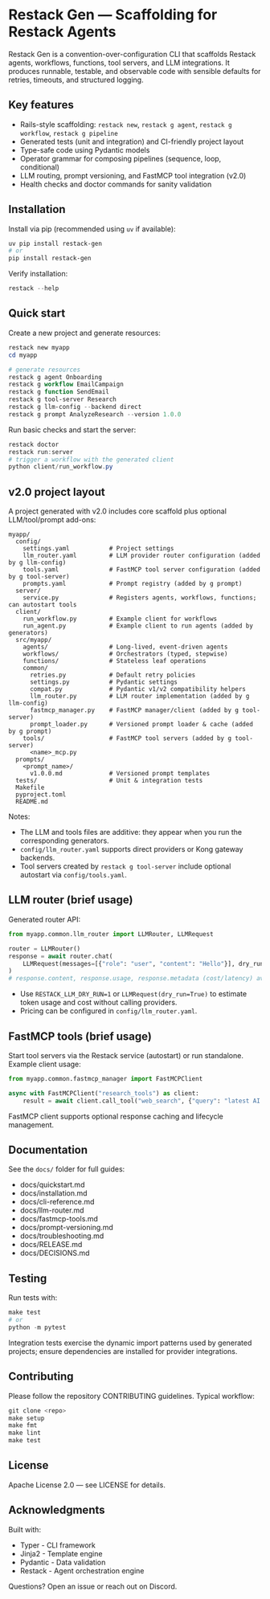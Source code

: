 # Restack Gen — Scaffolding for Restack Agents

Restack Gen is a convention-over-configuration CLI that scaffolds Restack agents, workflows, functions, tool servers, and LLM integrations. It produces runnable, testable, and observable code with sensible defaults for retries, timeouts, and structured logging.

## Key features

- Rails-style scaffolding: `restack new`, `restack g agent`, `restack g workflow`, `restack g pipeline`
- Generated tests (unit and integration) and CI-friendly project layout
- Type-safe code using Pydantic models
- Operator grammar for composing pipelines (sequence, loop, conditional)
- LLM routing, prompt versioning, and FastMCP tool integration (v2.0)
- Health checks and doctor commands for sanity validation

## Installation

Install via pip (recommended using `uv` if available):

```powershell
uv pip install restack-gen
# or
pip install restack-gen
```

Verify installation:

```powershell
restack --help
```

## Quick start

Create a new project and generate resources:

```powershell
restack new myapp
cd myapp

# generate resources
restack g agent Onboarding
restack g workflow EmailCampaign
restack g function SendEmail
restack g tool-server Research
restack g llm-config --backend direct
restack g prompt AnalyzeResearch --version 1.0.0
```

Run basic checks and start the server:

```powershell
restack doctor
restack run:server
# trigger a workflow with the generated client
python client/run_workflow.py
```

## v2.0 project layout

A project generated with v2.0 includes core scaffold plus optional LLM/tool/prompt add-ons:

```
myapp/
  config/
    settings.yaml           # Project settings
    llm_router.yaml         # LLM provider router configuration (added by g llm-config)
    tools.yaml              # FastMCP tool server configuration (added by g tool-server)
    prompts.yaml            # Prompt registry (added by g prompt)
  server/
    service.py              # Registers agents, workflows, functions; can autostart tools
  client/
    run_workflow.py         # Example client for workflows
    run_agent.py            # Example client to run agents (added by generators)
  src/myapp/
    agents/                 # Long-lived, event-driven agents
    workflows/              # Orchestrators (typed, stepwise)
    functions/              # Stateless leaf operations
    common/
      retries.py            # Default retry policies
      settings.py           # Pydantic settings
      compat.py             # Pydantic v1/v2 compatibility helpers
      llm_router.py         # LLM router implementation (added by g llm-config)
      fastmcp_manager.py    # FastMCP manager/client (added by g tool-server)
      prompt_loader.py      # Versioned prompt loader & cache (added by g prompt)
    tools/                  # FastMCP tool servers (added by g tool-server)
      <name>_mcp.py
  prompts/
    <prompt_name>/
      v1.0.0.md             # Versioned prompt templates
  tests/                    # Unit & integration tests
  Makefile
  pyproject.toml
  README.md
```

Notes:
- The LLM and tools files are additive: they appear when you run the corresponding generators.
- `config/llm_router.yaml` supports direct providers or Kong gateway backends.
- Tool servers created by `restack g tool-server` include optional autostart via `config/tools.yaml`.

## LLM router (brief usage)

Generated router API:

```python
from myapp.common.llm_router import LLMRouter, LLMRequest

router = LLMRouter()
response = await router.chat(
    LLMRequest(messages=[{"role": "user", "content": "Hello"}], dry_run=True)
)
# response.content, response.usage, response.metadata (cost/latency) available
```

- Use `RESTACK_LLM_DRY_RUN=1` or `LLMRequest(dry_run=True)` to estimate token usage and cost without calling providers.
- Pricing can be configured in `config/llm_router.yaml`.

## FastMCP tools (brief usage)

Start tool servers via the Restack service (autostart) or run standalone. Example client usage:

```python
from myapp.common.fastmcp_manager import FastMCPClient

async with FastMCPClient("research_tools") as client:
    result = await client.call_tool("web_search", {"query": "latest AI news"})
```

FastMCP client supports optional response caching and lifecycle management.

## Documentation

See the `docs/` folder for full guides:
- docs/quickstart.md
- docs/installation.md
- docs/cli-reference.md
- docs/llm-router.md
- docs/fastmcp-tools.md
- docs/prompt-versioning.md
- docs/troubleshooting.md
- docs/RELEASE.md
- docs/DECISIONS.md

## Testing

Run tests with:

```powershell
make test
# or
python -m pytest
```

Integration tests exercise the dynamic import patterns used by generated projects; ensure dependencies are installed for provider integrations.

## Contributing

Please follow the repository CONTRIBUTING guidelines. Typical workflow:

```powershell
git clone <repo>
make setup
make fmt
make lint
make test
```

## License

Apache License 2.0 — see LICENSE for details.

## Acknowledgments

Built with:
- Typer - CLI framework
- Jinja2 - Template engine
- Pydantic - Data validation
- Restack - Agent orchestration engine

Questions? Open an issue or reach out on Discord.
